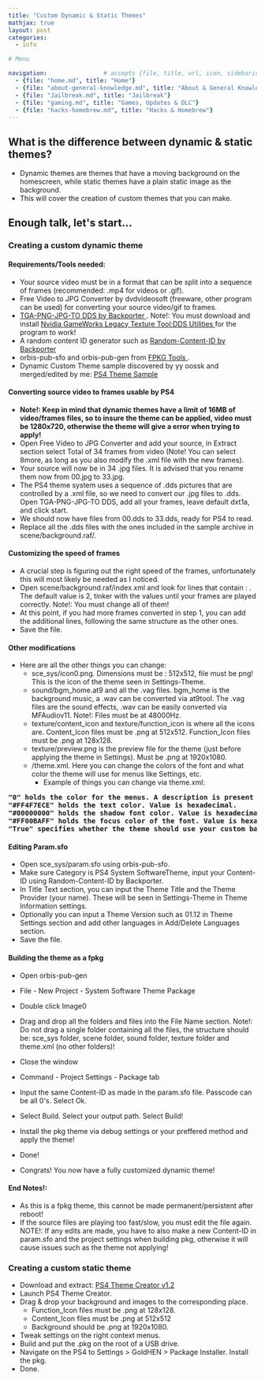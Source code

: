 ```yaml
---
title: "Custom Dynamic & Static Themes"
mathjax: true
layout: post
categories:
  - info

# Menu

navigation:                # accepts {file, title, url, icon, sidebaricon}
  - {file: "home.md", title: "Home"}
  - {file: "about-general-knowledge.md", title: "About & General Knowledge"}
  - {file: "Jailbreak.md", title: "Jailbreak"}
  - {file: "gaming.md", title: "Games, Updates & DLC"}
  - {file: "hacks-homebrew.md", title: "Hacks & Homebrew"}
---
```


## What is the difference between dynamic & static themes?

* Dynamic themes are themes that have a moving background on the homescreen, while static themes have a plain static image as the background.
* This will cover the creation of custom themes that you can make.

## Enough talk, let's start...

### Creating a custom dynamic theme

#### Requirements/Tools needed:
* Your source video must be in a format that can be split into a sequence of frames (recommended: .mp4 for videos or .gif).
* Free Video to JPG Converter by dvdvideosoft (freeware, other program can be used) for converting your source video/gif to frames.
* <a href="https://github.com/Backporter/TGA-PNG-JPG-TO-DDS"> TGA-PNG-JPG-TO DDS by Backporter </a>. Note!: You must download and install <a href="https://developer.nvidia.com/legacy-texture-tools"> Nvidia GameWorks Legacy Texture Tool:DDS Utilities </a> for the program to work!
* A random content ID generator such as <a href="https://github.com/Backporter/Random-Content-ID"> Random-Content-ID by Backporter </a>
* orbis-pub-sfo and orbis-pub-gen from <a href="https://github.com/CyB1K/PS4-Fake-PKG-Tools-3.87/archive/refs/heads/main.zip"> FPKG Tools </a>.
* Dynamic Custom Theme sample discovered by yy oossk and merged/edited by me: <a href="https://github.com/florinsdistortedvision/PS4DynamicThemeSample/archive/refs/heads/main.zip/"> PS4 Theme Sample </a>


#### Converting source video to frames usable by PS4

 * **Note!: Keep in mind that dynamic themes have a limit of 16MB of video/frames files, so to insure the theme can be applied, video must be 1280x720, otherwise the theme will give a error when trying to apply!**
* Open Free Video to JPG Converter and add your source, in Extract section select Total of 34 frames from video (Note! You can select 8more, as long as you also modify the .xml file with the new frames).
* Your source will now be in 34 .jpg files. It is advised that you rename them now from 00.jpg to 33.jpg.
* The PS4 theme system uses a sequence of .dds pictures that are controlled by a .xml file, so we need to convert our .jpg files to .dds. Open TGA-PNG-JPG-TO DDS, add all your frames, leave default dxt1a, and click start.
* We should now have files from 00.dds to 33.dds, ready for PS4 to read.
* Replace all the .dds files with the ones included in the sample archive in scene/background.raf/.

#### Customizing the speed of frames

* A crucial step is figuring out the right speed of the frames, unfortunately this will most likely be needed as I noticed.
* Open scene/background.raf/index.xml and look for lines that contain : <case wait="2">. The default value is 2, tinker with the values until your frames are played correctly. Note!: You must change all of them!
* At this point, if you had more frames converted in step 1, you can add the additional lines, following the same structure as the other ones.
* Save the file.

#### Other modifications

* Here are all the other things you can change:
   * sce_sys/icon0.png. Dimensions must be : 512x512, file must be png! This is the icon of the theme seen in Settings-Theme.
   * sound/bgm_home.at9 and all the .vag files. bgm_home is the background music, a .wav can be converted via at9tool. The .vag files are the sound effects, .wav can be easily converted via MFAudiov11. Note!: Files must be at 48000Hz.
   * texture/content_icon and texture/function_icon is where all the icons are. Content_Icon files must be .png at 512x512. Function_Icon files must be .png at 128x128.
   * texture/preview.png is the preview file for the theme (just before applying the theme in Settings). Must be .png at 1920x1080.
   * /theme.xml. Here you can change the colors of the font and what color the theme will use for menus like Settings, etc. 
        * Example of things you can change via theme.xml:

<pre>
<strong>"<themecolor>0</themecolor>" holds the color for the menus. A description is present inside the .xml file telling which color is which number (ex: 1=pink, 2=red, etc)</strong>
<strong>"<fontcolor>#FF4F7ECE</fontcolor>" holds the text color. Value is hexadecimal.</strong>
<strong>"<fontshadowcolor>#00000000</fontshadowcolor>" holds the shadow font color. Value is hexadecimal.</strong>
<strong>"<focuscolor>#FF00BAFF</focuscolor>" holds the focus color of the font. Value is hexadecimal.</strong>
<strong>"<homebgm-enable>True</homebgm-enable>" specifies whether the theme should use your custom background music or the default one. True=custom, False=default.</strong>
</pre>
  
#### Editing Param.sfo

* Open sce_sys/param.sfo using orbis-pub-sfo.
* Make sure Category is PS4 System SoftwareTheme, input your Content-ID using Random-Content-ID by Backporter.
* In Title Text section, you can input the Theme Title and the Theme Provider (your name). These will be seen in Settings-Theme in Theme Information settings.
* Optionally you can input a Theme Version such as 01.12 in Theme Settings section and add other languages in Add/Delete Languages section.
* Save the file.

#### Building the theme as a fpkg

* Open orbis-pub-gen
* File - New Project - System Software Theme Package
* Double click Image0
* Drag and drop all the folders and files into the File Name section. Note!: Do not drag a single folder containing all the files, the structure should be: sce_sys folder, scene folder, sound folder, texture folder and theme.xml (no other folders)!
* Close the window
* Command - Project Settings - Package tab
* Input the same Content-ID as made in the param.sfo file. Passcode can be all 0's. Select Ok.
* Select Build. Select your output path. Select Build!
* Install the pkg theme via debug settings or your preffered method and apply the theme!
* Done!

* Congrats! You now have a fully customized dynamic theme!

#### End Notes!:
* As this is a fpkg theme, this cannot be made permanent/persistent after reboot!
* If the source files are playing too fast/slow, you must edit the <case wait="2"> file again. NOTE!: If any edits are made, you have to also make a new Content-ID in param.sfo and the project settings when building pkg, otherwise it will cause issues such as the theme not applying!
  
  
### Creating a custom static theme
  
* Download and extract:
  <a href="https://anonfiles.com/j0y2T0Bfx6/PS4_Theme_Creator_1.2_zip"> PS4 Theme Creator v1.2 </a>
* Launch PS4 Theme Creator.
* Drag & drop your background and images to the corresponding place.
     * Function_Icon files must be .png at 128x128.
     * Content_Icon files must be .png at 512x512
     * Background should be .png at 1920x1080.
* Tweak settings on the right context menus.
* Build and put the .pkg on the root of a USB drive.
* Navigate on the PS4 to Settings > GoldHEN > Package Installer. Install the pkg.
* Done.
